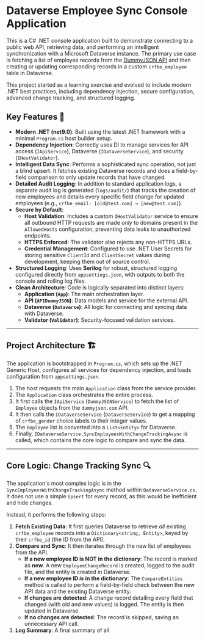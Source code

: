 # Dataverse Employee Sync Console Application

This is a C# .NET console application built to demonstrate connecting to a public web API, retrieving data, and performing an intelligent synchronization with a Microsoft Dataverse instance. The primary use case is fetching a list of employee records from the [DummyJSON API](https://dummyjson.com/) and then creating or updating corresponding records in a custom `crfbe_employee` table in Dataverse.

This project started as a learning exercise and evolved to include modern .NET best practices, including dependency injection, secure configuration, advanced change tracking, and structured logging.

## Key Features 🚀

* **Modern .NET (net9.0)**: Built using the latest .NET framework with a minimal `Program.cs` host builder setup.
* **Dependency Injection**: Correctly uses DI to manage services for API access (`IApiService`), Dataverse (`IDataverseService`), and security (`IHostValidator`).
* **Intelligent Data Sync**: Performs a sophisticated sync operation, not just a blind upsert. It fetches existing Dataverse records and does a field-by-field comparison to only update records that have changed.
* **Detailed Audit Logging**: In addition to standard application logs, a separate audit log is generated (`logs/audit/`) that tracks the creation of new employees and details every specific field change for updated employees (e.g., `crfbe_email: [old@test.com] → [new@test.com]`).
* **Secure by Default**:
    * **Host Validation**: Includes a custom `IHostValidator` service to ensure all outbound HTTP requests are made *only* to domains present in the `AllowedHosts` configuration, preventing data leaks to unauthorized endpoints.
    * **HTTPS Enforced**: The validator also rejects any non-HTTPS URLs.
    * **Credential Management**: Configured to use .NET User Secrets for storing sensitive `ClientId` and `ClientSecret` values during development, keeping them out of source control.
* **Structured Logging**: Uses **Serilog** for robust, structured logging configured directly from `appsettings.json`, with outputs to both the console and rolling log files.
* **Clean Architecture**: Code is logically separated into distinct layers:
    * **Application (`App`)**: The main orchestration layer.
    * **API (`APIDummyJSON`)**: Data models and service for the external API.
    * **Dataverse (`Dataverse`)**: All logic for connecting and syncing data with Dataverse.
    * **Validator (`Validator`)**: Security-focused validation services.

---

## Project Architecture 🏗️

The application is bootstrapped in `Program.cs`, which sets up the .NET Generic Host, configures all services for dependency injection, and loads configuration from `appsettings.json`.

1.  The host requests the main `Application` class from the service provider.
2.  The `Application` class orchestrates the entire process.
3.  It first calls the `IApiService` (`DummyJSONService`) to fetch the list of `Employee` objects from the `dummyjson.com` API.
4.  It then calls the `IDataverseService` (`DataverseService`) to get a mapping of `crfbe_gender` choice labels to their integer values.
5.  The `Employee` list is converted into a `List<Entity>` for Dataverse.
6.  Finally, `IDataverseService.SyncEmployeesWithChangeTrackingAsync` is called, which contains the core logic to compare and sync the data.

---

## Core Logic: Change Tracking Sync 🔍

The application's most complex logic is in the `SyncEmployeesWithChangeTrackingAsync` method within `DataverseService.cs`. It does not use a simple `Upsert` for every record, as this would be inefficient and hide changes.

Instead, it performs the following steps:

1.  **Fetch Existing Data**: It first queries Dataverse to retrieve *all* existing `crfbe_employee` records into a `Dictionary<string, Entity>`, keyed by their `crfbe_id` (the ID from the API).
2.  **Compare and Sync**: It then iterates through the new list of employees from the API.
    * **If a new employee ID is NOT in the dictionary**: The record is marked as **new**. A new `EmployeeChangeRecord` is created, logged to the audit file, and the entity is created in Dataverse.
    * **If a new employee ID *is* in the dictionary**: The `CompareEntities` method is called to perform a field-by-field check between the new API data and the existing Dataverse entity.
    * **If changes are detected**: A change record detailing every field that changed (with old and new values) is logged. The entity is then updated in Dataverse.
    * **If no changes are detected**: The record is skipped, saving an unnecessary API call.
3.  **Log Summary**: A final summary of all
